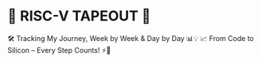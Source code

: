 # 🌟 RISC-V TAPEOUT 🌟

🛠️ Tracking My Journey, Week by Week & Day by Day 📊💡
📈 From Code to Silicon – Every Step Counts! ⚡🔧

